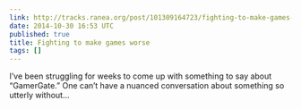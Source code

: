 ```yaml
---
link: http://tracks.ranea.org/post/101309164723/fighting-to-make-games-worse
date: 2014-10-30 16:53 UTC
published: true
title: Fighting to make games worse
tags: []
---
```


I’ve been struggling for weeks to come up with something to say about “GamerGate.” One can’t have a nuanced conversation about something so utterly without…
